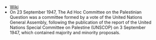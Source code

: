 - [Wiki](https://en.wikipedia.org/wiki/Ad_Hoc_Committee_on_the_Palestinian_Question)
- On 23 September 1947, The Ad Hoc Committee on the Palestinian Question was a committee formed by a vote of the United Nations General Assembly, following the publication of the report of the United Nations Special Committee on Palestine (UNSCOP) on 3 September 1947, which contained majority and minority proposals.